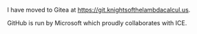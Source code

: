 I have moved to Gitea at https://git.knightsofthelambdacalcul.us.

GitHub is run by Microsoft which proudly collaborates with ICE.
